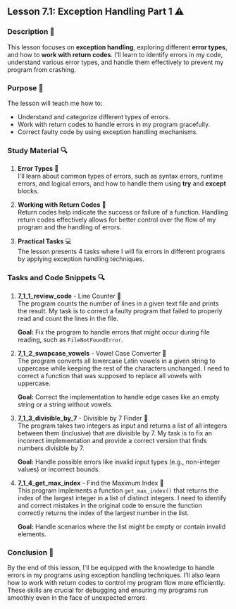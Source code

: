 ## Lesson 7.1: Exception Handling Part 1 ⚠️

### Description 📝

This lesson focuses on **exception handling**, exploring different **error types**, and how to **work with return codes**.
I'll learn to identify errors in my code, understand various error types, and handle them effectively to prevent my program from crashing.

### Purpose 🎯

The lesson will teach me how to:

-   Understand and categorize different types of errors.
-   Work with return codes to handle errors in my program gracefully.
-   Correct faulty code by using exception handling mechanisms.

### Study Material 🔍

1. **Error Types** 🚨  
   I'll learn about common types of errors, such as syntax errors, runtime errors, and logical errors, and how to handle them using **try** and **except** blocks.

2. **Working with Return Codes** 📝  
   Return codes help indicate the success or failure of a function. Handling return codes effectively allows for better control over the flow of my program and the handling of errors.

3. **Practical Tasks** 💻  
   The lesson presents 4 tasks where I will fix errors in different programs by applying exception handling techniques.

### Tasks and Code Snippets 🔍

1. **7_1_1_review_code** - Line Counter 📝  
   The program counts the number of lines in a given text file and prints the result.
   My task is to correct a faulty program that failed to properly read and count the lines in the file.

    **Goal:** Fix the program to handle errors that might occur during file reading, such as `FileNotFoundError`.

2. **7_1_2_swapcase_vowels** - Vowel Case Converter 📝  
   The program converts all lowercase Latin vowels in a given string to uppercase while keeping the rest of the characters unchanged.
   I need to correct a function that was supposed to replace all vowels with uppercase.

    **Goal:** Correct the implementation to handle edge cases like an empty string or a string without vowels.

3. **7_1_3_divisible_by_7** - Divisible by 7 Finder 📝  
   The program takes two integers as input and returns a list of all integers between them (inclusive) that are divisible by 7.
   My task is to fix an incorrect implementation and provide a correct version that finds numbers divisible by 7.

    **Goal:** Handle possible errors like invalid input types (e.g., non-integer values) or incorrect bounds.

4. **7_1_4_get_max_index** - Find the Maximum Index 📝  
   This program implements a function `get_max_index()` that returns the index of the largest integer in a list of distinct integers.
   I need to identify and correct mistakes in the original code to ensure the function correctly returns the index of the largest number in the list.

    **Goal:** Handle scenarios where the list might be empty or contain invalid elements.

### Conclusion 🚀

By the end of this lesson, I'll be equipped with the knowledge to handle errors in my programs using exception handling techniques.
I’ll also learn how to work with return codes to control my program flow more efficiently.
These skills are crucial for debugging and ensuring my programs run smoothly even in the face of unexpected errors.
